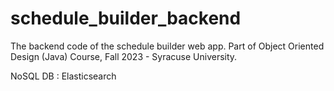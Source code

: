 # schedule_builder_backend
The backend code of the schedule builder web app. Part of Object Oriented Design (Java) Course, Fall 2023 - Syracuse University.

NoSQL DB : Elasticsearch

